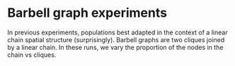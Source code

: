 # Barbell graph experiments

In previous experiments, populations best adapted in the context of a linear chain spatial structure (surprisingly).
Barbell graphs are two cliques joined by a linear chain.
In these runs, we vary the proportion of the nodes in the chain vs cliques.
